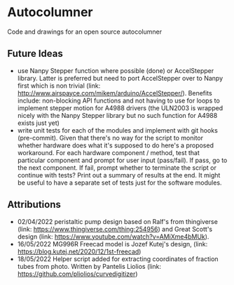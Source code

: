 # Autocolumner
Code and drawings for an open source autocolumner

## Future Ideas
- use Nanpy Stepper function where possible (done) or AccelStepper library. Latter is preferred but need to port AccelStepper over to Nanpy first which is non trivial (link: http://www.airspayce.com/mikem/arduino/AccelStepper/). Benefits include: non-blocking API functions and not having to use for loops to implement stepper motion for A4988 drivers (the ULN2003 is wrapped nicely with the Nanpy Stepper library but no such function for A4988 exists just yet)
-  write unit tests for each of the modules and implement with git hooks (pre-commit). Given that there's no way for the script to monitor whether hardware does what it's supposed to do here's a proposed workaround. For each hardware component / method, test that particular component and prompt for user input (pass/fail). If pass, go to the next component. If fail, prompt whether to terminate the script or continue with tests? Print out a summary of results at the end. It might be useful to have a separate set of tests just for the software modules.

## Attributions
- 02/04/2022 peristaltic pump design based on Ralf's from thingiverse (link: https://www.thingiverse.com/thing:254956) and Great Scott's design (link: https://www.youtube.com/watch?v=AMiXme4bMUk).
- 16/05/2022 MG996R Freecad model is Jozef Kutej's design, (link: https://blog.kutej.net/2020/12/1st-freecad)
- 18/05/2022 Helper script added for extracting coordinates of fraction tubes from photo. Written by Pantelis Liolios (link: https://github.com/pliolios/curvedigitizer)
